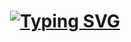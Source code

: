 <h1 align="center">
<a href="https://git.io/typing-svg"><img src="http://readme-typing-svg.herokuapp.com?font=Fira+Code&pause=1000&color=FF1313&random=false&width=435&lines=I'm+Bartlomiej+Tucholski!;I'm+open+to+work.;I'm+into+hexagon+architecure+%E2%AC%A1" alt="Typing SVG" /></a>
</h1>

<!--
**GitHub-BartekT/GitHub-BartekT** is a ✨ _special_ ✨ repository because its `README.md` (this file) appears on your GitHub profile.

Here are some ideas to get you started:

- 🔭 I’m currently working on ...
- 🌱 I’m currently learning ...
- 👯 I’m looking to collaborate on ...
- 🤔 I’m looking for help with ...
- 💬 Ask me about ...
- 📫 How to reach me: ...
- 😄 Pronouns: ...
- ⚡ Fun fact: ...
-->
